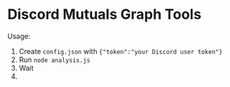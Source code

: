 # Discord Mutuals Graph Tools

Usage:
1) Create `config.json` with `{"token":"your Discord user token"}`
2) Run `node analysis.js`
3) Wait
4) 
